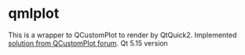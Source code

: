 # qmlplot

This is a wrapper to QCustomPlot to render by QtQuick2.
Implemented [solution from QCustomPlot forum](http://www.qcustomplot.com/index.php/support/forum/172).
Qt 5.15 version
